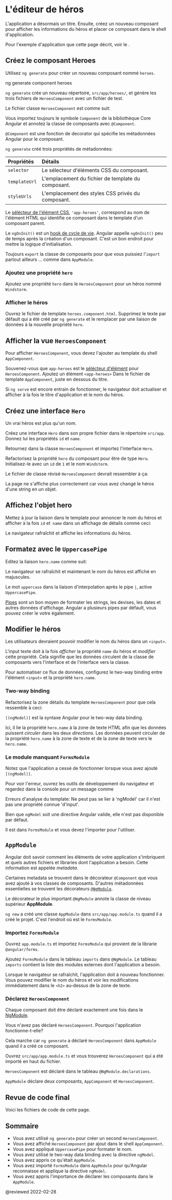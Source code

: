 # L'éditeur de héros

L'application a désormais un titre.
Ensuite, créez un nouveau composant pour afficher les informations du héros et placer ce composant dans le shell d'application.

<div class="alert is-helpful">

Pour l'exemple d'application que cette page décrit, voir le <live-example></live-example>.

</div>

## Créez le composant Heroes

Utilisez `ng generate` pour créer un nouveau composant nommé `heroes`.

<code-example format="shell" language="shell">

ng generate component heroes

</code-example>

`ng generate` crée un nouveau répertoire, `src/app/heroes/`, et génère les trois fichiers de `HeroesComponent` avec un fichier de test.

Le fichier classe `HeroesComponent` est comme suit:

<code-example header="app/heroes/heroes.component.ts (initial version)" path="toh-pt1/src/app/heroes/heroes.component.ts" region="v1"></code-example>

Vous importez toujours le symbole `Component` de la bibliothèque Core Angular et annotez la classe de composants avec `@Component`.

`@Component` est une fonction de decorator qui spécifie les métadonnées Angular pour le composant.

`ng generate` créé trois propriétés de métadonnées:

| Propriétés    | Détails                                            |
| :------------ | :------------------------------------------------- |
| `selector`    | Le sélecteur d'éléments CSS du composant.          |
| `templateUrl` | L'emplacement du fichier de template du composant. |
| `styleUrls`   | L'emplacement des styles CSS privés du composant.  |

<a id="selector"></a>

Le [sélécteur de l'élément CSS](https://developer.mozilla.org/docs/Web/CSS/Type_selectors), `'app-heroes'`, correspond au nom de l'élément HTML qui identifie ce composant dans le template d'un composant parent.

Le `ngOnInit()` est un [hook de cycle de vie](guide/lifecycle-hooks#oninit).
Angular appelle `ngOnInit()` peu de temps après la création d'un composant.
C'est un bon endroit pour mettre la logique d'initialisation.

Toujours `export` la classe de composants pour que vous puissiez l'`import` partout ailleurs &hellip; comme dans `AppModule`.

### Ajoutez une propriété `hero`

Ajoutez une propriété `hero` dans le `HeroesComponent` pour un héros nommé `Windstorm`.

<code-example header="heroes.component.ts (hero property)" path="toh-pt1/src/app/heroes/heroes.component.ts" region="add-hero"></code-example>

### Afficher le héros

Ouvrez le fichier de template `heroes.component.html`.
Supprimez le texte par défault qui a été créé par `ng generate` et le remplacer par une liaison de données à la nouvelle propriété `hero`.

<code-example header="heroes.component.html" path="toh-pt1/src/app/heroes/heroes.component.1.html" region="show-hero-1"></code-example>

## Afficher la vue `HeroesComponent`

Pour afficher `HeroesComponent`, vous devez l'ajouter au template du shell `AppComponent`.

Souvenez-vous que `app-heroes` est le [sélécteur d'élément](#selector) pour `HeroesComponent`.
Ajoutez un élément `<app-heroes>` Dans le fichier de template `AppComponent`, juste en dessous du titre.

<code-example header="src/app/app.component.html" path="toh-pt1/src/app/app.component.html"></code-example>

Si `ng serve` est encore entrain de fonctionner,
le navigateur doit actualiser et afficher à la fois le titre d'application et le nom du héros.

## Créez une interface `Hero`

Un vrai héros est plus qu'un nom.

Créez une interface `Hero` dans son propre fichier dans le répertoire `src/app`.
Donnez lui les propriétés `id` et `name`.

<code-example path="toh-pt1/src/app/hero.ts"  header="src/app/hero.ts"></code-example>

Retournez dans la classe `HeroesComponent` et importez l'interface `Hero`.

Refactorisez la propriété `hero` du composant pour être de type `Hero`.
Initialisez-le avec un `id` de `1` et le nom `Windstorm`.

Le fichier de classe révisé `HeroesComponent` devrait ressembler à ça:

<code-example header="src/app/heroes/heroes.component.ts" path="toh-pt1/src/app/heroes/heroes.component.ts"></code-example>

La page ne s'affiche plus correctement car vous avez changé le héros d'une string en un objet.

## Affichez l'objet hero

Mettez à jour la liaison dans le template pour annoncer le nom du héros et afficher à la fois `id` et` name` dans un affichage de détails comme ceci:

<code-example header="heroes.component.html (HeroesComponent template)" path="toh-pt1/src/app/heroes/heroes.component.1.html" region="show-hero-2"></code-example>

Le navigateur rafraîchit et affiche les informations du héros.

## Formatez avec le `UppercasePipe`

Editez la liaison `hero.name` comme suit:

<code-example header="src/app/heroes/heroes.component.html" path="toh-pt1/src/app/heroes/heroes.component.html" region="pipe"></code-example>

Le navigateur se rafraîchit et maintenant le nom du héros est affiché en majuscules.

Le mot `uppercase` dans la liaison d'interpolation après le pipe <code>&verbar;</code>, active `UppercasePipe`.

[Pipes](guide/pipes) sont un bon moyen de formater les strings, les devises, les dates et autres données d'affichage.
Angular a plusieurs pipes par défault, vous pouvez créer le votre également.

## Modifier le héros

Les utilisateurs devraient pouvoir modifier le nom du héros dans un `<input>`.

L'input texte doit à la fois _afficher_ la propriété `name` du héros et _modifier_ cette propriété.
Cela signifie que les données circulent de la classe de composants vers l'interface et de l'interface vers la classe.

Pour automatiser ce flux de données, configurez le two-way binding entre l'élément `<input>` et la propriété `hero.name`.

### Two-way binding

Refactorisez la zone détails du template `HeroesComponent` pour que cela ressemble à ceci:

<code-example header="src/app/heroes/heroes.component.html (HeroesComponent's template)" path="toh-pt1/src/app/heroes/heroes.component.1.html" region="name-input"></code-example>

`[(ngModel)]` est la syntaxe Angular pour le two-way data binding.

Ici, il lie la propriété `hero.name` à la zone de texte HTML afin que les données puissent _circuler_ dans les deux _directions_.
Les données peuvent circuler de la propriété `hero.name` à la zone de texte et de la zone de texte vers le` hero.name`.

### Le module manquant `FormsModule`

Notez que l'application a cessé de fonctionner lorsque vous avez ajouté `[(ngModel)]`.

Pour voir l'erreur, ouvrez les outils de développement du navigateur et regardez dans la console
pour un message comme

<code-example format="output" hideCopy language="shell">

Erreurs d'analyse du template:
Ne peut pas se lier à 'ngModel' car il n'est pas une propriété connue 'd'input'.

</code-example>

Bien que `ngModel` soit une directive Angular valide, elle n'est pas disponible par défaut.

Il est dans `FormsModule` et vous devez l'importer pour l'utiliser.
## `AppModule`

Angular doit savoir comment les éléments de votre application s'imbriquent et quels autres fichiers et libraries dont l'application a besoin.
Cette information est appelée _metadata_.

Certaines metadata se trouvent dans le décorateur `@Component` que vous avez ajouté à vos classes de composants.
D'autres métadonnées essentielles se trouvent les décorateurs [`@NgModule`](guide/ngmodules).

Le décorateur le plus important `@NgModule` annote la classe de niveau supérieur **AppModule**.

`ng new` a créé une classe `AppModule` dans `src/app/app.module.ts` quand il a créé le projet.
C'est l'endroit où est le `FormsModule`.

### Importez `FormsModule`

Ouvrez `app.module.ts`  et importez `FormsModule` qui provient de la librarie `@angular/forms`.

<code-example path="toh-pt1/src/app/app.module.ts" header="app.module.ts (FormsModule symbol import)"
 region="formsmodule-js-import"></code-example>

Ajoutez `FormsModule` dans le tableau `imports` dans `@NgModule`.
Le tableau `imports` contient la liste des modules externes dont l'application a besoin.

<code-example header="app.module.ts (@NgModule imports)" path="toh-pt1/src/app/app.module.ts" region="ng-imports"></code-example>

Lorsque le navigateur se rafraîchit, l'application doit à nouveau fonctionner.
Vous pouvez modifier le nom du héros et voir les modifications immédiatement dans le `<h2>` au-dessus de la zone de texte.

### Déclarez `HeroesComponent`

Chaque composant doit être déclaré exactement une fois dans le [NgModule](guide/ngmodules).

Vous n'avez pas déclaré `HeroesComponent`.
Pourquoi l'application fonctionne-t-elle?

Cela marche car `ng generate` a déclaré `HeroesComponent` dans `AppModule` quand il a créé ce composant.

Ouvrez `src/app/app.module.ts` et vous trouverez `HeroesComponent` qui a été importé en haut du fichier.

<code-example path="toh-pt1/src/app/app.module.ts" header="src/app/app.module.ts" region="heroes-import" ></code-example>

`HeroesComponent` est déclaré dans le tableau `@NgModule.declarations`.

<code-example header="src/app/app.module.ts" path="toh-pt1/src/app/app.module.ts" region="declarations"></code-example>

<div class="alert is-helpful">

`AppModule` déclare deux composants, `AppComponent` et `HeroesComponent`.

</div>

## Revue de code final

Voici les fichiers de code de cette page.

<code-tabs>
    <code-pane header="src/app/heroes/heroes.component.ts" path="toh-pt1/src/app/heroes/heroes.component.ts"></code-pane>
    <code-pane header="src/app/heroes/heroes.component.html" path="toh-pt1/src/app/heroes/heroes.component.html"></code-pane>
    <code-pane header="src/app/app.module.ts" path="toh-pt1/src/app/app.module.ts"></code-pane>
    <code-pane header="src/app/app.component.ts" path="toh-pt1/src/app/app.component.ts"></code-pane>
    <code-pane header="src/app/app.component.html" path="toh-pt1/src/app/app.component.html"></code-pane>
    <code-pane header="src/app/hero.ts" path="toh-pt1/src/app/hero.ts"></code-pane>
</code-tabs>

## Sommaire

- Vous avez utilisé `ng generate` pour créer un second `HeroesComponent`.
- Vous avez affiché `HeroesComponent` par ajout dans le shell `AppComponent`.
- Vous avez appliqué `UppercasePipe` pour formater le nom.
- Vous avez utilisé le two-way data binding avec la directive `ngModel`.
- Vous avez appris ce qu'était `AppModule`.
- Vous avez importé `FormsModule` dans `AppModule` pour qu'Angular reconnaisse et applique la directive `ngModel`.
- Vous avez appris l'importance de déclarer les composants dans le `AppModule`.

@reviewed 2022-02-28
